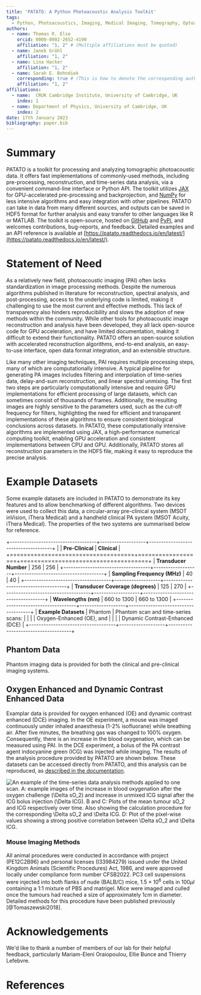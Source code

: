 ```yaml
---
title: 'PATATO: A Python Photoacoustic Analysis Toolkit'
tags:
  - Python, Photoacoustics, Imaging, Medical Imaging, Tomography, Optoacoustics, MSOT, Reconstruction, Backprojection
authors:
  - name: Thomas R. Else
    orcid: 0000-0002-2652-4190
    affiliation: "1, 2" # (Multiple affiliations must be quoted)
  - name: Janek Gröhl
    affiliation: "1, 2"
  - name: Lina Hacker
    affiliation: "1, 2"
  - name: Sarah E. Bohndiek
    corresponding: true # (This is how to denote the corresponding author)
    affiliation: "1, 2"
affiliations:
  - name:  CRUK Cambridge Institute, University of Cambridge, UK
    index: 1
  - name: Department of Physics, University of Cambridge, UK
    index: 2
date: 17th January 2023
bibliography: paper.bib
---
```


# Summary

PATATO is a toolkit for processing and analyzing tomographic photoacoustic data. It offers fast implementations of commonly-used methods, including pre-processing, reconstruction, and time-series data analysis, via a convenient command-line interface or Python API. The toolkit utilizes [JAX](https://jax.readthedocs.io/) for GPU-accelerated pre-processing and backprojection, and [NumPy](https://numpy.org/doc/stable/index.html) for less intensive algorithms and easy integration with other pipelines. PATATO can take in data from many different sources, and outputs can be saved in HDF5 format for further analysis and easy transfer to other languages like R or MATLAB. The toolkit is open-source, hosted on [GitHub](https://github.com/tomelse/patato) and [PyPi](https://pypi.org/project/patato/), and welcomes contributions, bug-reports, and feedback. Detailed examples and an API reference is available at [https://patato.readthedocs.io/en/latest/](https://patato.readthedocs.io/en/latest/).

# Statement of Need

As a relatively new field, photoacoustic imaging (PAI) often lacks standardization in image processing methods. Despite the numerous algorithms published in literature for reconstruction, spectral analysis, and post-processing, access to the underlying code is limited, making it challenging to use the most current and effective methods. This lack of transparency also hinders reproducibility and slows the adoption of new methods within the community. While other tools for photoacoustic image reconstruction and analysis have been developed, they all lack open-source code for GPU acceleration, and have limited documentation, making it difficult to extend their functionality. PATATO offers an open-source solution with accelerated reconstruction algorithms, end-to-end analysis, an easy-to-use interface, open data format integration, and an extensible structure.

Like many other imaging techniques, PAI requires multiple processing steps, many of which are computationally intensive. A typical pipeline for generating PA images includes filtering and interpolation of time-series data, delay-and-sum reconstruction, and linear spectral unmixing. The first two steps are particularly computationally intensive and require GPU implementations for efficient processing of large datasets, which can sometimes consist of thousands of frames. Additionally, the resulting images are highly sensitive to the parameters used, such as the cut-off frequency for filters, highlighting the need for efficient and transparent implementations of these algorithms to ensure consistent biological conclusions across datasets. In PATATO, these computationally intensive algorithms are implemented using JAX, a high-performance numerical computing toolkit, enabling GPU acceleration and consistent implementations between CPU and GPU. Additionally, PATATO stores all reconstruction parameters in the HDF5 file, making it easy to reproduce the precise analysis.

# Example Datasets

Some example datasets are included in PATATO to demonstrate its key features and to allow benchmarking of different algorithms. Two devices were used to collect this data, a circular-array pre-clinical system (MSOT inVision, iThera Medical) and a handheld clinical PA system (MSOT Acuity, iThera Medical). The properties of the two systems are summarised below for reference. 

+------------------------------------+-------------------+-------------------------------------+
|                                    | **Pre-Clinical**  | **Clinical**                        |
+====================================+===================+=====================================+
| **Transducer Number**              | 256               | 256                                 |
+------------------------------------+-------------------+-------------------------------------+
| **Sampling Frequency (MHz)**       | 40                | 40                                  |
+------------------------------------+-------------------+-------------------------------------+
| **Transducer Coverage (degrees)**  | 125               | 270                                 |
+------------------------------------+-------------------+-------------------------------------+
| **Wavelengths (nm)**               | 660 to 1300       | 660 to 1300                         |
+------------------------------------+-------------------+-------------------------------------+
| **Example Datasets**               | Phantom           | Phantom scan and time-series scans: |
|                                    |                   | Oxygen-Enhanced (OE), and           |
|                                    |                   | Dynamic Contrast-Enhanced (DCE)     |
+------------------------------------+-------------------+-------------------------------------+

## Phantom Data

Phantom imaging data is provided for both the clinical and pre-clinical imaging systems.

## Oxygen Enhanced and Dynamic Contrast Enhanced Data

Examplar data is provided for oxygen enhanced (OE) and dynamic contrast enhanced (DCE) imaging. In the OE experiment, a mouse was imaged continuously under inhaled anaesthesia (1-2\% isofluorane) while breathing air. After five minutes, the breathing gas was changed to 100% oxygen. Consequently, there is an increase in the blood oxygenation, which can be measured using PAI. In the DCE experiment, a bolus of the PA contrast agent indocyanine green (ICG) was injected while imaging. The results of the analysis procedure provided by PATATO are shown below. These datasets can be accessed directly from PATATO, and this analysis can be reproduced, as [described in the documentation](https://patato.readthedocs.io/en/latest/examples). 

![An example of the time-series data analysis methods applied to one scan. A: example images of the increase in blood oxygenation after the oxygen challenge ($\Delta sO_2$) and increase in unmixed ICG signal after the ICG bolus injection ($\Delta ICG$). B and C: Plots of the mean tumour $sO_2$ and $ICG$ respectively over time. Also showing the calculation procedure for the corresponding $\Delta sO_2$ and $\Delta ICG$. D: Plot of the pixel-wise values showing a strong positive correlation between $\Delta sO_2$ and $\Delta ICG$.](dce_oe_plot.png)

### Mouse Imaging Methods

All animal procedures were conducted in accordance with project (PE12C2B96) and personal licenses (I33984279) issued under the United Kingdom Animals (Scientific Procedures) Act, 1986, and were approved locally under compliance form number CFSB2022. PC3 cell suspensions were injected into both flanks of nude (BALB/C) mice, $1.5\times 10^6$ cells in $100\mu l$ containing a 1:1 mixture of PBS and matrigel. Mice were imaged and culled once the tumours had reached a size of approximately $1 cm$ in diameter. Detailed methods for this procedure have been published previously [@Tomaszewski2018].

# Acknowledgements

We'd like to thank a number of members of our lab for their helpful feedback, particularly Mariam-Eleni Oraiopoulou, Ellie Bunce and Thierry Lefebvre.

# References
